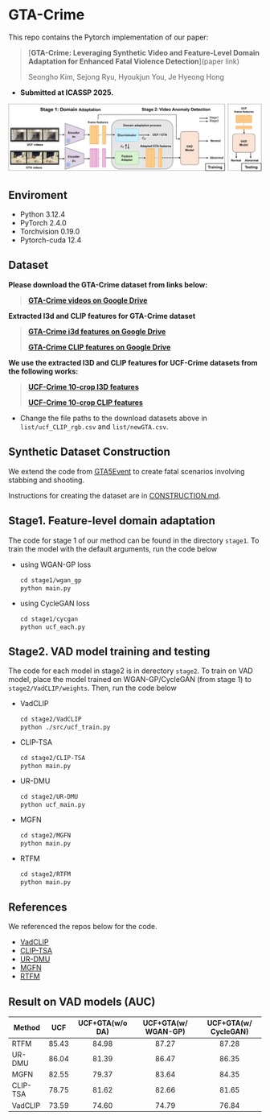 # GTA-Crime
This repo contains the Pytorch implementation of our paper:
> [**GTA-Crime: Leveraging Synthetic Video and Feature-Level Domain Adaptation for Enhanced Fatal Violence Detection**](paper link)
>
> Seongho Kim, Sejong Ryu, Hyoukjun You, Je Hyeong Hong

- **Submitted at ICASSP 2025.**

![overall pipeline](overall_pipeline.png)

## Enviroment
- Python 3.12.4
- PyTorch 2.4.0
- Torchvision 0.19.0
- Pytorch-cuda 12.4

## Dataset

**Please download the GTA-Crime dataset from links below:**

> [**GTA-Crime videos on Google Drive**](https://drive.google.com/file/d/14mA5jgSIlfGdE6P-PgOr0bFCOyDSxGhc/view?usp=sharing)

**Extracted I3d and CLIP features for GTA-Crime dataset**
> [**GTA-Crime i3d features on Google Drive**](https://drive.google.com/file/d/14CQoSPS0iRwkTfA8AHcLwImruuUPAUdu/view?usp=sharing)
> 
> [**GTA-Crime CLIP features on Google Drive**](https://drive.google.com/file/d/1fK5B5tJ-dVDSsS8LLawF2hecnMXfBouI/view?usp=sharing)

**We use the extracted I3D and CLIP features for UCF-Crime datasets from the following works:**
> [**UCF-Crime 10-crop I3D features**](https://github.com/Roc-Ng/DeepMIL)
>
> [**UCF-Crime 10-crop CLIP features**](https://github.com/nwpu-zxr/VadCLIP)

- Change the file paths to the download datasets above in ```list/ucf_CLIP_rgb.csv``` and ```list/newGTA.csv```.

## Synthetic Dataset Construction
We extend the code from [GTA5Event](https://github.com/RicoMontulet/GTA5Event) to create fatal scenarios involving stabbing and shooting.

Instructions for creating the dataset are in [CONSTRUCTION.md](https://github.com/ta-ho/GTA-Crime/blob/main/CONSTRUCTION.md#gta-crime-construction).

## Stage1. Feature-level domain adaptation
The code for stage 1 of our method can be found in the directory ```stage1```. To train the model with the default arguments, run the code below
- using WGAN-GP loss
    ```
    cd stage1/wgan_gp
    python main.py
    ```
- using CycleGAN loss
    ```
    cd stage1/cycgan
    python ucf_each.py
    ```

## Stage2. VAD model training and testing
The code for each model in stage2 is in derectory ```stage2```. To train on VAD model, place the model trained on WGAN-GP/CycleGAN (from stage 1) to ```stage2/VadCLIP/weights```. Then, run the code below
- VadCLIP
    ```
    cd stage2/VadCLIP
    python ./src/ucf_train.py
    ```
- CLIP-TSA
    ```
    cd stage2/CLIP-TSA
    python main.py
    ```
- UR-DMU
    ```
    cd stage2/UR-DMU
    python ucf_main.py
    ```
- MGFN
    ```
    cd stage2/MGFN
    python main.py
    ```
- RTFM
    ```
    cd stage2/RTFM
    python main.py
    ```

## References
We referenced the repos below for the code.
* [VadCLIP](https://github.com/nwpu-zxr/VadCLIP)
* [CLIP-TSA](https://github.com/joos2010kj/CLIP-TSA/tree/main)
* [UR-DMU](https://github.com/henrryzh1/UR-DMU)
* [MGFN](https://github.com/carolchenyx/MGFN.)
* [RTFM](https://github.com/tianyu0207/RTFM/tree/main)

## Result on VAD models (AUC)
| Method  |    UCF    | UCF+GTA(w/o DA)|UCF+GTA(w/ WGAN-GP)|UCF+GTA(w/ CycleGAN)|
| ------  | :-------: | :---------: | :-------: | :-------: |
| RTFM    |  85.43    |  84.98  |  87.27 | 87.28|
| UR-DMU  | 86.04 | 81.39  | 86.47 | 86.35 |
| MGFN    | 82.55 | 79.37  | 83.64 | 84.35 |
| CLIP-TSA| 78.75 | 81.62  | 82.66 | 81.65 |
| VadCLIP| 73.59 | 74.60   | 74.79 | 76.84 |
